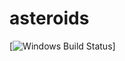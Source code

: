 # asteroids

[![Windows Build Status](https://ci.appveyor.com/api/projects/status/github/awesomekyle/asteroids&svg=true)]

